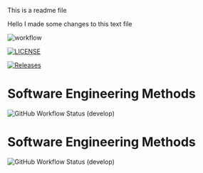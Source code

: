 This is a readme file

Hello I made some changes to this text file

![workflow](https://github.com/STharHtet/sem1/actions/workflows/main.yml/badge.svg)

[![LICENSE](https://img.shields.io/github/license/STharHtet/sem.svg?style=flat-square)](https://github.com/STharHtet/sem1/blob/master/LICENSE)

[![Releases](https://img.shields.io/github/release/STharHtet/sem1/all.svg?style=flat-square)](https://github.com/STharHtet/sem1/releases)

# Software Engineering Methods
![GitHub Workflow Status (develop)](https://img.shields.io/github/actions/workflow/status/STharHtet/sem1/main.yml)


# Software Engineering Methods
![GitHub Workflow Status (develop)](https://img.shields.io/github/workflow/status/STharHtet/sem1/main.yml/develop?style=flat-square)